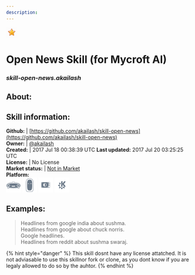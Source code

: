 ```yaml
---  
description:   
---  
```

![](../.gitbook/assets/star.png)  
# Open News Skill (for Mycroft AI)  
### _skill-open-news.akailash_  
## About:  


## Skill information:  
**Github:** | [https://github.com/akailash/skill-open-news](https://github.com/akailash/skill-open-news)  
**Owner:** | [@akailash](https://github.com/akailash)  
**Created:** | 2017 Jul 18 00:38:39 UTC  **Last updated:** 2017 Jul 20 03:25:25 UTC  
**License:** | No License  
**Market status:** | [Not in Market](https://market.mycroft.ai/skill/)  
**Platform:**  
 ![](../.gitbook/assets/mark-1-icon.png)  ![](../.gitbook/assets/mark-2-icon.png)  ![](../.gitbook/assets/picroft-icon.png)  ![](../.gitbook/assets/kde.png)   
## Examples:  
> Headlines from google india about sushma.  
> Headlines from google about chuck norris.  
> Google headlines.  
> Headlines from reddit about sushma swaraj.  
  
{% hint style="danger" %}
This skill dosnt have any license attatched. It is not adviasable to use this skillnor fork or clone, as you dont know if you are legaly allowed to do so by the auhtor.
{% endhint %}
